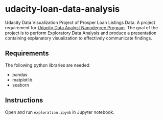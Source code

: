 # udacity-loan-data-analysis
Udacity Data Visualization Project of Prosper Loan Listings Data. A project requirement for [Udacity Data Analyst Nanodegree Program](https://www.udacity.com/course/data-analyst-nanodegree--nd002). The goal of the project is to perform Exploratory Data Analysis and produce a presentation containing explanatory visualization to effectively communicate findings.

## Requirements
The following python libraries are needed:
* pandas
* matplotlib
* seaborn

## Instructions
Open and run `exploration.ipynb` in Jupyter notebook.
